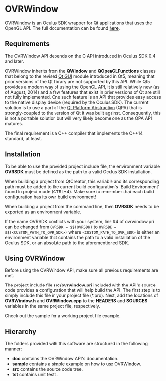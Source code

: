 OVRWindow
=========

OVRWindow is an Oculus SDK wrapper for Qt applications that uses the OpenGL API. The full
documentation can be found [__here__](http://supranove.github.io/OVRWindow).


Requirements
------------

The OVRWindow API depends on the C API introduced in Oculus SDK 0.4 and later.

OVRWindow inherits from the __QWindow__ and __QOpenGLFunctions__ classes that belong to the revised
[Qt GUI][qtgui] module introduced in Qt5, meaning that prior versions of the Qt library are not
supported by this API. While Qt5 provides a modern way of using the OpenGL API, it is still
relatively new (as of August, 2014) and a few features that exist in prior versions of Qt are
still not fully implemented. One such feature is an API that provides easy access to the native
display device (required by the Oculus SDK). The current solution is to use a part of the [Qt
Platform Abstraction][qpa] (QPA) that is strongly-coupled to the version of Qt it was built against.
Consequently, this is not a portable solution but will very likely become one as the QPA API matures.

The final requirement is a C++ compiler that implements the C++14 standard, at least.


Installation
------------

To be able to use the provided project include file, the environment variable __OVRSDK__ must be
defined as the path to a valid Oculus SDK installation.

When building a project from QtCreator, this variable and its corresponding path must be added to
the current build configuration's 'Build Environment' found in project mode (CTRL+4). Make sure to
remember that each build configuration has its own build environment!

When building a project from the command line, then __OVRSDK__ needs to be exported as an
environment variable.

If the name OVRSDK conflicts with your system, line #4 of ovrwindow.pri can be changed from
`OVRSDK = $$(OVRSDK)` to `OVRSDK = $$(<CUSTOM_PATH_TO_OVR_SDK>)` where `<CUSTOM_PATH_TO_OVR_SDK>`
is either an environment variable that contains the path to a valid installation of the Oculus SDK,
or an absolute path to the aforementioned SDK.


Using OVRWindow
---------------

Before using the OVRWindow API, make sure all previous requirements are met.

The project include file __src/ovrwindow.pri__ included with the API's source code provides a
configuration that will help build the API. The first step is to simply include this file in
your project file (*.pro). Next, add the locations of __OVRWindow.h__ and __OVRWindow.cpp__ to the
__HEADERS__ and __SOURCES__ variables in the same project file, respectively.

Check out the sample for a working project file example.


Hierarchy
---------

The folders provided with this software are structured in the following manner:
* __doc__ contains the OVRWindow API's documentation.
* __sample__ contains a simple example on how to use OVRWindow.
* __src__ contains the source code tree.
* __tst__ contains unit tests.


[qtgui]: http://qt-project.org/doc/qt-5/qtgui-index.html
[qpa]: http://qt-project.org/wiki/Qt-Platform-Abstraction
